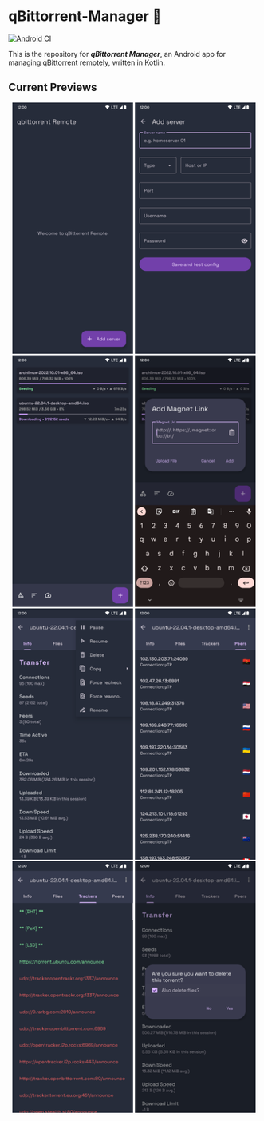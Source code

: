 # qBittorrent-Manager 🚧

[![Android CI](https://github.com/Yash-Garg/qBittorrent-Manager/actions/workflows/pr_ci.yml/badge.svg?branch=develop)](https://github.com/Yash-Garg/qBittorrent-Manager/actions/workflows/pr_ci.yml)

This is the repository for **_qBittorrent Manager_**, an Android app for managing [qBittorrent](http://www.qbittorrent.org/) remotely, written in Kotlin.

## Current Previews

<p align="center">
  <img width="48%" src="art/screen-1.png">
  <img width="48%" src="art/screen-2.png">
  <img width="48%" src="art/screen-3.png">
  <img width="48%" src="art/screen-4.png">
  <img width="48%" src="art/screen-5.png">
  <img width="48%" src="art/screen-7.png">
  <img width="48%" src="art/screen-8.png">
  <img width="48%" src="art/screen-9.png">
</p>
